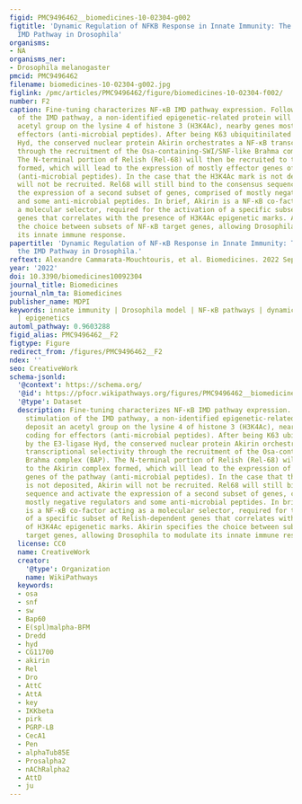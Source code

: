 ```yaml
---
figid: PMC9496462__biomedicines-10-02304-g002
figtitle: 'Dynamic Regulation of NFKB Response in Innate Immunity: The Case of the
  IMD Pathway in Drosophila'
organisms:
- NA
organisms_ner:
- Drosophila melanogaster
pmcid: PMC9496462
filename: biomedicines-10-02304-g002.jpg
figlink: /pmc/articles/PMC9496462/figure/biomedicines-10-02304-f002/
number: F2
caption: Fine-tuning characterizes NF-κB IMD pathway expression. Following the stimulation
  of the IMD pathway, a non-identified epigenetic-related protein will deposit an
  acetyl group on the lysine 4 of histone 3 (H3K4Ac), nearby genes mostly coding for
  effectors (anti-microbial peptides). After being K63 ubiquitinilated by the E3-ligase
  Hyd, the conserved nuclear protein Akirin orchestrates a NF-κB transcriptional selectivity
  through the recruitment of the Osa-containing-SWI/SNF-like Brahma complex (BAP).
  The N-terminal portion of Relish (Rel-68) will then be recruited to the Akirin complex
  formed, which will lead to the expression of mostly effector genes of the pathway
  (anti-microbial peptides). In the case that the H3K4Ac mark is not deposited, Akirin
  will not be recruited. Rel68 will still bind to the consensus sequence and activate
  the expression of a second subset of genes, comprised of mostly negative regulators
  and some anti-microbial peptides. In brief, Akirin is a NF-κB co-factor acting as
  a molecular selector, required for the activation of a specific subset of Relish-dependent
  genes that correlates with the presence of H3K4Ac epigenetic marks. Akirin specifies
  the choice between subsets of NF-κB target genes, allowing Drosophila to modulate
  its innate immune response.
papertitle: 'Dynamic Regulation of NF-κB Response in Innate Immunity: The Case of
  the IMD Pathway in Drosophila.'
reftext: Alexandre Cammarata-Mouchtouris, et al. Biomedicines. 2022 Sep;10(9):2304.
year: '2022'
doi: 10.3390/biomedicines10092304
journal_title: Biomedicines
journal_nlm_ta: Biomedicines
publisher_name: MDPI
keywords: innate immunity | Drosophila model | NF-κB pathways | dynamic regulation
  | epigenetics
automl_pathway: 0.9603288
figid_alias: PMC9496462__F2
figtype: Figure
redirect_from: /figures/PMC9496462__F2
ndex: ''
seo: CreativeWork
schema-jsonld:
  '@context': https://schema.org/
  '@id': https://pfocr.wikipathways.org/figures/PMC9496462__biomedicines-10-02304-g002.html
  '@type': Dataset
  description: Fine-tuning characterizes NF-κB IMD pathway expression. Following the
    stimulation of the IMD pathway, a non-identified epigenetic-related protein will
    deposit an acetyl group on the lysine 4 of histone 3 (H3K4Ac), nearby genes mostly
    coding for effectors (anti-microbial peptides). After being K63 ubiquitinilated
    by the E3-ligase Hyd, the conserved nuclear protein Akirin orchestrates a NF-κB
    transcriptional selectivity through the recruitment of the Osa-containing-SWI/SNF-like
    Brahma complex (BAP). The N-terminal portion of Relish (Rel-68) will then be recruited
    to the Akirin complex formed, which will lead to the expression of mostly effector
    genes of the pathway (anti-microbial peptides). In the case that the H3K4Ac mark
    is not deposited, Akirin will not be recruited. Rel68 will still bind to the consensus
    sequence and activate the expression of a second subset of genes, comprised of
    mostly negative regulators and some anti-microbial peptides. In brief, Akirin
    is a NF-κB co-factor acting as a molecular selector, required for the activation
    of a specific subset of Relish-dependent genes that correlates with the presence
    of H3K4Ac epigenetic marks. Akirin specifies the choice between subsets of NF-κB
    target genes, allowing Drosophila to modulate its innate immune response.
  license: CC0
  name: CreativeWork
  creator:
    '@type': Organization
    name: WikiPathways
  keywords:
  - osa
  - snf
  - sw
  - Bap60
  - E(spl)malpha-BFM
  - Dredd
  - hyd
  - CG11700
  - akirin
  - Rel
  - Dro
  - AttC
  - AttA
  - key
  - IKKbeta
  - pirk
  - PGRP-LB
  - CecA1
  - Pen
  - alphaTub85E
  - Prosalpha2
  - nAChRalpha2
  - AttD
  - ju
---
```

